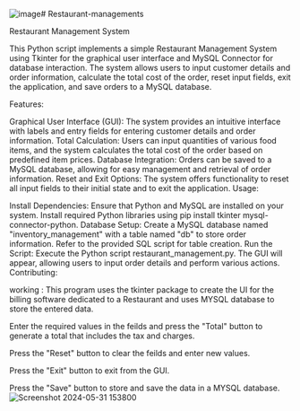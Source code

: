 ![image](https://github.com/Saikarthik-T/Restaurant-managements/assets/167961720/b09613f5-218f-4928-8a1a-8e45c1bacea2)# Restaurant-managements

Restaurant Management System

This Python script implements a simple Restaurant Management System using Tkinter for the graphical user interface and MySQL Connector for database interaction. The system allows users to input customer details and order information, calculate the total cost of the order, reset input fields, exit the application, and save orders to a MySQL database.

Features:

Graphical User Interface (GUI): The system provides an intuitive interface with labels and entry fields for entering customer details and order information.
Total Calculation: Users can input quantities of various food items, and the system calculates the total cost of the order based on predefined item prices.
Database Integration: Orders can be saved to a MySQL database, allowing for easy management and retrieval of order information.
Reset and Exit Options: The system offers functionality to reset all input fields to their initial state and to exit the application.
Usage:

Install Dependencies: Ensure that Python and MySQL are installed on your system. Install required Python libraries using pip install tkinter mysql-connector-python.
Database Setup: Create a MySQL database named "inventory_management" with a table named "db" to store order information. Refer to the provided SQL script for table creation.
Run the Script: Execute the Python script restaurant_management.py. The GUI will appear, allowing users to input order details and perform various actions.
Contributing:

working :
This program uses the tkinter package to create the UI for the billing software dedicated to a Restaurant and uses MYSQL database to store the entered data.

Enter the required values in the feilds and press the "Total" button to generate a total that includes the tax and charges.

Press the "Reset" button to clear the feilds and enter new values.

Press the "Exit" button to exit from the GUI.

Press the "Save" button to store and save the data in a MYSQL database.
![Screenshot 2024-05-31 153800](https://github.com/Saikarthik-T/Restaurant-managements/assets/167961720/95938dd4-8ac0-4a14-bff9-35f9914ffcae)


